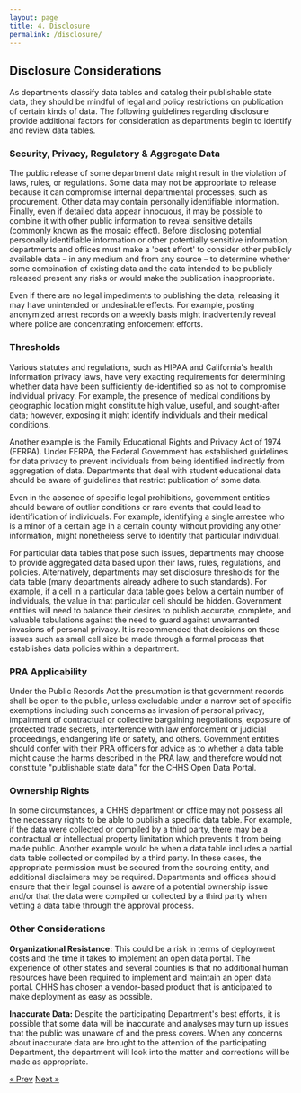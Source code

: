 ```yaml
---
layout: page
title: 4. Disclosure
permalink: /disclosure/
---
```


## Disclosure Considerations

As departments classify data tables and catalog their publishable state data, they should be mindful of legal and policy restrictions on publication of certain kinds of data. The following guidelines regarding disclosure provide additional factors for consideration as departments begin to identify and review data tables.

### Security, Privacy, Regulatory & Aggregate Data

The public release of some department data might result in the violation of laws, rules, or regulations. Some data may not be appropriate to release because it can compromise internal departmental processes, such as procurement. Other data may contain personally identifiable information. Finally, even if detailed data appear innocuous, it may be possible to combine it with other public information to reveal sensitive details (commonly known as the mosaic effect). Before disclosing potential personally identifiable information or other potentially sensitive information, departments and offices must make a 'best effort' to consider other publicly available data – in any medium and from any source – to determine whether some combination of existing data and the data intended to be publicly released present any risks or would make the publication inappropriate.

Even if there are no legal impediments to publishing the data, releasing it may have unintended or undesirable effects. For example, posting anonymized arrest records on a weekly basis might inadvertently reveal where police are concentrating enforcement efforts.

### Thresholds

Various statutes and regulations, such as HIPAA and California's health information privacy laws, have very exacting requirements for determining whether data have been sufficiently de-identified so as not to compromise individual privacy. For example, the presence of medical conditions by geographic location might constitute high value, useful, and sought-after data; however, exposing it might identify individuals and their medical conditions.

Another example is the Family Educational Rights and Privacy Act of 1974 (FERPA). Under FERPA, the Federal Government has established guidelines for data privacy to prevent individuals from being identified indirectly from aggregation of data. Departments that deal with student educational data should be aware of guidelines that restrict publication of some data.

Even in the absence of specific legal prohibitions, government entities should beware of outlier conditions or rare events that could lead to identification of individuals. For example, identifying a single arrestee who is a minor of a certain age in a certain county without providing any other information, might nonetheless serve to identify that particular individual.

For particular data tables that pose such issues, departments may choose to provide aggregated data based upon their laws, rules, regulations, and policies. Alternatively, departments may set disclosure thresholds for the data table (many departments already adhere to such standards). For example, if a cell in a particular data table goes below a certain number of individuals, the value in that particular cell should be hidden. Government entities will need to balance their desires to publish accurate, complete, and valuable tabulations against the need to guard against unwarranted invasions of personal privacy. It is recommended that decisions on these issues such as small cell size be made through a formal process that establishes data policies within a department.

### PRA Applicability

Under the Public Records Act the presumption is that government records shall be open to the public, unless excludable under a narrow set of specific exemptions including such concerns as invasion of personal privacy, impairment of contractual or collective bargaining negotiations, exposure of protected trade secrets, interference with law enforcement or judicial proceedings, endangering life or safety, and others. Government entities should confer with their PRA officers for advice as to whether a data table might cause the harms described in the PRA law, and therefore would not constitute "publishable state data" for the CHHS Open Data Portal.

### Ownership Rights

In some circumstances, a CHHS department or office may not possess all the necessary rights to be able to publish a specific data table. For example, if the data were collected or compiled by a third party, there may be a contractual or intellectual property limitation which prevents it from being made public. Another example would be when a data table includes a partial data table collected or compiled by a third party. In these cases, the appropriate permission must be secured from the sourcing entity, and additional disclaimers may be required. Departments and offices should ensure that their legal counsel is aware of a potential ownership issue and/or that the data were compiled or collected by a third party when vetting a data table through the approval process.

### Other Considerations

**Organizational Resistance:** This could be a risk in terms of deployment costs and the time it takes to implement an open data portal. The experience of other states and several counties is that no additional human resources have been required to implement and maintain an open data portal. CHHS has chosen a vendor-based product that is anticipated to make deployment as easy as possible.

**Inaccurate Data:** Despite the participating Department's best efforts, it is possible that some data will be inaccurate and analyses may turn up issues that the public was unaware of and the press covers. When any concerns about inaccurate data are brought to the attention of the participating Department, the department will look into the matter and corrections will be made as appropriate.

<!-- Pagination -->
<div class="pagination">
  <a class="pagination-item older" href="{{ site.baseurl }}/guidelines">&laquo; Prev</a>
  <a class="pagination-item newer" href="{{ site.baseurl }}/use">Next &raquo;</a>
</div>
